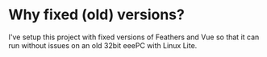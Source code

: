 # Why fixed (old) versions?

I've setup this project with fixed versions of Feathers and Vue so that it can run without issues on an old 32bit eeePC with Linux Lite.
